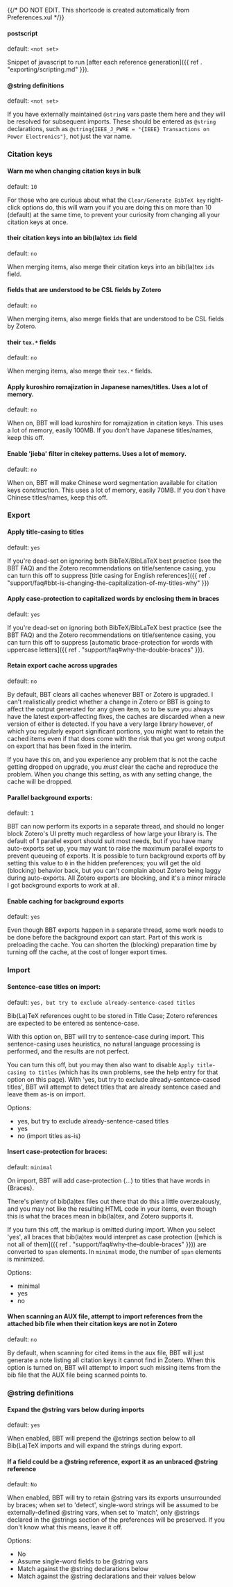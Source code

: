 {{/* DO NOT EDIT. This shortcode is created automatically from Preferences.xul */}}
#### postscript

default: `<not set>`

Snippet of javascript to run [after each reference generation]({{ ref . "exporting/scripting.md" }}).

#### @string definitions

default: `<not set>`

If you have externally maintained `@string` vars paste them here and they will be resolved for subsequent imports. These should be entered as `@string` declarations, such as `@string{IEEE_J_PWRE = "{IEEE} Transactions on Power Electronics"}`, not just the var name.

### Citation keys

#### Warn me when changing citation keys in bulk

default: `10`

For those who are curious about what the `Clear/Generate BibTeX key` right-click options do, this will warn you if you are doing this on more than 10 (default) at the same time, to prevent your curiosity from changing all your citation keys at once.

#### their citation keys into an bib(la)tex `ids` field

default: `no`

When merging items, also merge their citation keys into an bib(la)tex `ids` field.

#### fields that are understood to be CSL fields by Zotero

default: `no`

When merging items, also merge fields that are understood to be CSL fields by Zotero.

#### their `tex.*` fields

default: `no`

When merging items, also merge their `tex.*` fields.

#### Apply kuroshiro romajization in Japanese names/titles. Uses a lot of memory.

default: `no`

When on, BBT will load kuroshiro for romajization in citation keys. This uses a lot of memory, easily 100MB. If you don't have Japanese titles/names, keep this off.

#### Enable 'jieba' filter in citekey patterns. Uses a lot of memory.

default: `no`

When on, BBT will make Chinese word segmentation available for citation keys construction. This uses a lot of memory, easily 70MB. If you don't have Chinese titles/names, keep this off.

### Export

#### Apply title-casing to titles

default: `yes`

If you're dead-set on ignoring both BibTeX/BibLaTeX best practice (see the BBT FAQ) and the Zotero recommendations on title/sentence casing, you can turn this off to suppress [title casing for English references]({{ ref . "support/faq#bbt-is-changing-the-capitalization-of-my-titles-why" }})

#### Apply case-protection to capitalized words by enclosing them in braces

default: `yes`

If you're dead-set on ignoring both BibTeX/BibLaTeX best practice (see the BBT FAQ) and the Zotero recommendations on title/sentence casing, you can turn this off to suppress [automatic brace-protection for words with uppercase letters]({{ ref . "support/faq#why-the-double-braces" }}).

#### Retain export cache across upgrades

default: `no`

By default, BBT clears all caches whenever BBT or Zotero is upgraded. I can't realistically predict whether a change in Zotero or BBT is going to affect the output generated for any given item, so to be sure you always have the latest export-affecting fixes, the caches are discarded when a new version of either is detected. If you have a very large library however, of which you regularly export significant portions, you might want to retain the cached items even if that does come with the risk that you get wrong output on export that has been fixed in the interim.

If you have this on, and you experience any problem that is not the cache getting dropped on upgrade, you *must* clear the cache and reproduce the problem. When you change this setting, as with any setting change, the cache will be dropped.

#### Parallel background exports:

default: `1`

BBT can now perform its exports in a separate thread, and should no longer block Zotero's UI pretty much regardless of how large your library is. The default of 1 parallel export should suit most needs, but if you have many auto-exports set up, you may want to raise the maximum parallel exports to prevent queueing of exports. It is possible to turn background exports off by setting this value to `0` in the hidden preferences; you will get the old (blocking) behavior back, but you can't complain about Zotero being laggy during auto-exports. All Zotero exports are blocking, and it's a minor miracle I got background exports to work at all.

#### Enable caching for background exports

default: `yes`

Even though BBT exports happen in a separate thread, some work needs to be done before the background export can start. Part of this work is preloading the cache. You can shorten the (blocking) preparation time by turning off the cache, at the cost of longer export times.

### Import

#### Sentence-case titles on import:
                          

default: `yes, but try to exclude already-sentence-cased titles`

Bib(La)TeX references ought to be stored in Title Case; Zotero references are expected to be entered as sentence-case.

With this option on, BBT will try to sentence-case during import. This sentence-casing uses heuristics, no natural language processing is performed, and the results are not perfect.

You can turn this off, but you may then also want to disable `Apply title-casing to titles` (which has its own problems, see the help entry for that option on this page). With 'yes, but try to exclude already-sentence-cased titles', BBT will attempt to detect titles that are already sentence cased and leave them as-is on import.

Options:

* yes, but try to exclude already-sentence-cased titles
* yes
* no (import titles as-is)

#### Insert case-protection for braces:

default: `minimal`

On import, BBT will add case-protection (<span class="nocase">...<span>) to titles that have words in {Braces}.

There's plenty of bib(la)tex files out there that do this a little overzealously, and you may not like the resulting HTML code in your items, even though this is what the braces mean in bib(la)tex, and Zotero supports it.

If you turn this off, the markup is omitted during import. When you select 'yes', all braces that bib(la)tex would interpret as case protection ([which is not all of them]({{ ref . "support/faq#why-the-double-braces" }})) are converted to `span` elements. In `minimal` mode, the number of `span` elements is minimized.

Options:

* minimal
* yes
* no

#### When scanning an AUX file, attempt to import references from the attached bib file when their citation keys are not in Zotero

default: `no`

By default, when scanning for cited items in the aux file, BBT will just generate a note listing all citation keys it cannot find in Zotero. When this option is turned on, BBT will attempt to import such missing items from the bib file that the AUX file being scanned points to.

### @string definitions

#### Expand the @string vars below during imports

default: `yes`

When enabled, BBT will prepend the @strings section below to all Bib(La)TeX imports and will expand the strings during export.

#### If a field could be a @string reference, export it as an unbraced @string reference

default: `No`

When enabled, BBT will try to retain @string vars its exports unsurrounded by braces; when set to 'detect', single-word strings will be assumed to be externally-defined @string vars, when set to 'match', only @strings declared in the @strings section of the preferences will be preserved. If you don't know what this means, leave it off.

Options:

* No
* Assume single-word fields to be @string vars
* Match against the @string declarations below
* Match against the @string declarations and their values below


